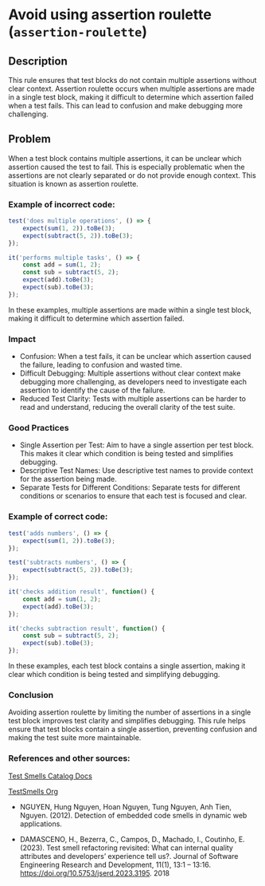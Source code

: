 # Avoid using assertion roulette (`assertion-roulette`)

## Description

This rule ensures that test blocks do not contain multiple assertions without clear context. Assertion roulette occurs when multiple assertions are made in a single test block, making it difficult to determine which assertion failed when a test fails. This can lead to confusion and make debugging more challenging.

## Problem

When a test block contains multiple assertions, it can be unclear which assertion caused the test to fail. This is especially problematic when the assertions are not clearly separated or do not provide enough context. This situation is known as assertion roulette.

### Example of incorrect code:

```javascript
test('does multiple operations', () => {
    expect(sum(1, 2)).toBe(3);
    expect(subtract(5, 2)).toBe(3);
});

it('performs multiple tasks', () => {
    const add = sum(1, 2);
    const sub = subtract(5, 2);
    expect(add).toBe(3);
    expect(sub).toBe(3);
});
```

In these examples, multiple assertions are made within a single test block, making it difficult to determine which assertion failed.

### Impact

- Confusion: When a test fails, it can be unclear which assertion caused the failure, leading to confusion and wasted time.
- Difficult Debugging: Multiple assertions without clear context make debugging more challenging, as developers need to investigate each assertion to identify the cause of the failure.
- Reduced Test Clarity: Tests with multiple assertions can be harder to read and understand, reducing the overall clarity of the test suite.

### Good Practices

- Single Assertion per Test: Aim to have a single assertion per test block. This makes it clear which condition is being tested and simplifies debugging.
- Descriptive Test Names: Use descriptive test names to provide context for the assertion being made.
- Separate Tests for Different Conditions: Separate tests for different conditions or scenarios to ensure that each test is focused and clear.

### Example of correct code:

```javascript
test('adds numbers', () => {
    expect(sum(1, 2)).toBe(3);
});

test('subtracts numbers', () => {
    expect(subtract(5, 2)).toBe(3);
});

it('checks addition result', function() {
    const add = sum(1, 2);
    expect(add).toBe(3);
});

it('checks subtraction result', function() {
    const sub = subtract(5, 2);
    expect(sub).toBe(3);
});
```

In these examples, each test block contains a single assertion, making it clear which condition is being tested and simplifying debugging.

### Conclusion

Avoiding assertion roulette by limiting the number of assertions in a single test block improves test clarity and simplifies debugging. This rule helps ensure that test blocks contain a single assertion, preventing confusion and making the test suite more maintainable.

### References and other sources: 

[Test Smells Catalog Docs](https://test-smell-catalog.readthedocs.io/en/latest/Test%20semantic-logic/Testing%20many%20things/Assertion%20Roulette.html)

[TestSmells Org](https://testsmells.org/pages/testsmells.html#AssertionRoulette)

- NGUYEN, Hung Nguyen, Hoan Nguyen, Tung Nguyen, Anh Tien, Nguyen. (2012).
Detection of embedded code smells in dynamic web applications.

- DAMASCENO, H., Bezerra, C., Campos, D., Machado, I., Coutinho, E. (2023).
Test smell refactoring revisited: What can internal quality attributes and developers’
experience tell us?. Journal of Software Engineering Research and Development, 11(1),
13:1 – 13:16. https://doi.org/10.5753/jserd.2023.3195. 2018